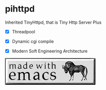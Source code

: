 # pihttpd
Inherited TinyHttpd, that is Tiny Http Server Plus


- [x] Threadpool
- [x] Dynamic cgi compile
- [x] Modern Soft Engineering Architecture




![Made With Emacs](https://raw.githubusercontent.com/pphboy/pihttpd/main/madewithemacs.webp)

